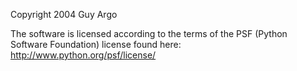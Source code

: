 Copyright 2004 Guy Argo

The software is licensed according to the terms of the PSF (Python Software Foundation) license found here: http://www.python.org/psf/license/